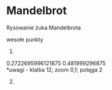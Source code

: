 # Mandelbrot
Rysowanie żuka Mandelbrota

wesołe punkty

1)
0.2722695996121875
0.481999296875  
*uwagi - klatka 12; zoom 0,1; potęga 2

2)
